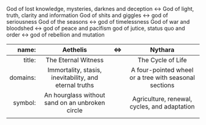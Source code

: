 God of lost knowledge, mysteries, darknes and deception <-> God of light, truth, clarity and information
God of shits and giggles <-> god of seriousness
God of the seasons <-> god of timelessness
God of war and bloodshed <-> god of peace and pacifism
god of jutice, status quo and order <-> god of rebellion and mutation


|    name: |                      **Aethelis**                      | <=> |                      **Nythara**                      |
| -------: | :----------------------------------------------------: | --- | :---------------------------------------------------: |
|   title: |                  The Eternal Witness                   |     |                   The Cycle of Life                   |
| domains: | Immortality, stasis, inevitability, and eternal truths |     | A four-pointed wheel or a tree with seasonal sections |
|  symbol: |    An hourglass without sand on an unbroken circle     |     |     Agriculture, renewal, cycles, and adaptation      |
|          |                                                        |     |                                                       |
